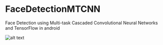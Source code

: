 # FaceDetectionMTCNN
Face Detection using Multi-task Cascaded Convolutional Neural Networks and TensorFlow in android

![alt text](https://github.com/androidcodehub/FaceDetectionMTCNN/blob/master/device-2018-07-03-061003.png)
